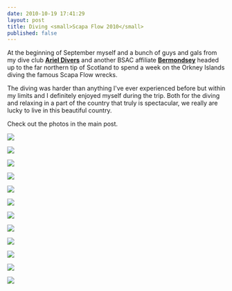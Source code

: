 ```yaml
---
date: 2010-10-19 17:41:29
layout: post
title: Diving <small>Scapa Flow 2010</small>
published: false
---
```


At the beginning of September myself and a bunch of guys and gals from my dive
club [**Ariel Divers**](http://www.arieldivers.org/) and another BSAC affiliate
[**Bermondsey**](http://www.bermondsey-bsac.org.uk) headed up to the far
northern tip of Scotland to spend a week on the Orkney Islands diving the famous
Scapa Flow wrecks.

The diving was harder than anything I've ever experienced before but within my
limits and I definitely enjoyed myself during the trip. Both for the diving and
relaxing in a part of the country that truly is spectacular, we really are lucky
to live in this beautiful country.

Check out the photos in the main post.

![](http://farm5.static.flickr.com/4083/5063290898_f17017cbdd.jpg)

![](http://farm5.static.flickr.com/4144/5063294930_7eb2f438de.jpg)

![](http://farm5.static.flickr.com/4153/5062686601_5d7945f6e5.jpg)

![](http://farm5.static.flickr.com/4145/5062687787_1a04cbabde.jpg)


![](http://farm5.static.flickr.com/4153/5063299956_73e9aa7e39.jpg)

![](http://farm5.static.flickr.com/4154/5062691179_6abc9b7783.jpg)

![](http://farm5.static.flickr.com/4104/5063305098_559160ef7d.jpg)

![](http://farm5.static.flickr.com/4085/5062696297_8f79b12b27.jpg)

![](http://farm5.static.flickr.com/4141/5062698711_d848afbfbd.jpg)

![](http://farm5.static.flickr.com/4127/5062700635_b5808a305f.jpg)

![](http://farm5.static.flickr.com/4106/5062703133_5d227182e0.jpg)

![](http://farm5.static.flickr.com/4145/5063317094_002b68fd80.jpg)
